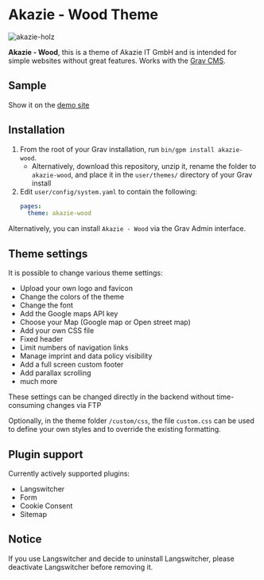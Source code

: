 # Akazie - Wood Theme

![akazie-holz](https://user-images.githubusercontent.com/15847494/69813757-22fdb980-11f3-11ea-9bdd-0cd9e7f3a696.png)


**Akazie - Wood**, this is a theme of Akazie IT GmbH and is intended for simple websites without great features. Works with the [Grav CMS](http://github.com/getgrav/grav).

## Sample

Show it on the [demo site](https://demo.akazie.com/akazie-wood)

## Installation

1. From the root of your Grav installation, run `bin/gpm install akazie-wood`.
   - Alternatively, download this repository, unzip it, rename the folder to `akazie-wood`, and place it in the `user/themes/` directory of your Grav install
2. Edit `user/config/system.yaml` to contain the following:
	```yaml
    pages:
      theme: akazie-wood
	```

Alternatively, you can install `Akazie - Wood` via the Grav Admin interface.

## Theme settings

It is possible to change various theme settings:

* Upload your own logo and favicon
* Change the colors of the theme
* Change the font
* Add the Google maps API key
* Choose your Map (Google map or Open street map)
* Add your own CSS file
* Fixed header
* Limit numbers of navigation links
* Manage imprint and data policy visibility
* Add a full screen custom footer
* Add parallax scrolling
* much more

These settings can be changed directly in the backend without time-consuming changes via FTP

Optionally, in the theme folder `/custom/css`,
the file `custom.css` can be used to define your own styles and to override the existing formatting.



## Plugin support

Currently actively supported plugins:
- Langswitcher
- Form
- Cookie Consent
- Sitemap


## Notice

If you use Langswitcher and decide to uninstall Langswitcher, please deactivate Langswitcher before removing it.
